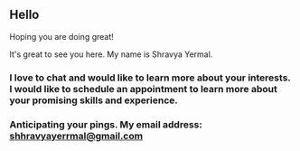 ## Hello 

Hoping you are doing great!

It's great to see you here. My name is Shravya Yermal.

### I love to chat and would like to learn more about your interests. I would like to schedule an appointment to learn more about your promising skills and experience. 

### Anticipating your pings. My email address: shhravyayerrmal@gmail.com



